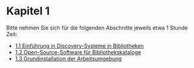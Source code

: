 # Kapitel 1

Bitte nehmen Sie sich für die folgenden Abschnitte jeweils etwa 1 Stunde Zeit:

* [1.1 Einführung in Discovery-Systeme in Bibliotheken](1-1-einfuehrung-in-discovery-systeme-in-bibliotheken.md)
* [1.2 Open-Source-Software für Bibliothekskataloge](1-2-open-source-software-fuer-bibliothekskataloge.md)
* [1.3 Grundinstallation der Arbeitsumgebung](1-3-grundinstallation-der-arbeitsumgebung.md)
